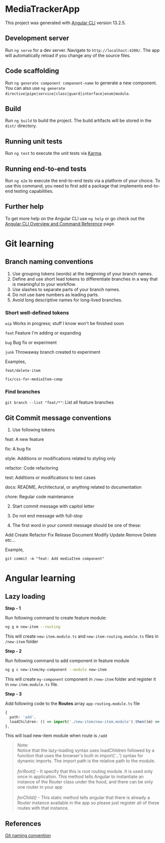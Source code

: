 # MediaTrackerApp

This project was generated with [Angular CLI](https://github.com/angular/angular-cli) version 13.2.5.

## Development server

Run `ng serve` for a dev server. Navigate to `http://localhost:4200/`. The app will automatically reload if you change any of the source files.

## Code scaffolding

Run `ng generate component component-name` to generate a new component. You can also use `ng generate directive|pipe|service|class|guard|interface|enum|module`.

## Build

Run `ng build` to build the project. The build artifacts will be stored in the `dist/` directory.

## Running unit tests

Run `ng test` to execute the unit tests via [Karma](https://karma-runner.github.io).

## Running end-to-end tests

Run `ng e2e` to execute the end-to-end tests via a platform of your choice. To use this command, you need to first add a package that implements end-to-end testing capabilities.

## Further help

To get more help on the Angular CLI use `ng help` or go check out the [Angular CLI Overview and Command Reference](https://angular.io/cli) page.

# Git learning

## Branch naming conventions

1. Use grouping tokens (words) at the beginning of your branch names.
2. Define and use short lead tokens to differentiate branches in a way that is meaningful to your workflow.
3. Use slashes to separate parts of your branch names.
4. Do not use bare numbers as leading parts.
5. Avoid long descriptive names for long-lived branches.

### Short well-defined tokens

`wip` Works in progress; stuff I know won't be finished soon

`feat` Feature I'm adding or expanding

`bug` Bug fix or experiment

`junk` Throwaway branch created to experiment

Examples,

```
feat/delete-item

fix/css-for-mediaItem-comp
```

### Find branches

`git branch --list "feat/*"`: List all feature branches

## Git Commit message conventions

1. Use following tokens

feat: A new feature

fix: A bug fix

style: Additions or modifications related to styling only

refactor: Code refactoring

test: Additions or modifications to test cases

docs: README, Architectural, or anything related to documentation

chore: Regular code maintenance

2. Start commit message with capitol letter

3. Do not end message with full-stop

4. The first word in your commit message should be one of these:

Add
Create
Refactor
Fix
Release
Document
Modify
Update
Remove
Delete etc...

Example,

```
git commit -m "feat: Add mediaItem component"
```

# Angular learning

## Lazy loading

**Step - 1**

Run following command to create feature module:

```sh
ng g m new-item --routing
```

This will create `new-item.module.ts` and `new-item-routing.module.ts` files in `/new-item` folder

**Step - 2**

Run following command to add component in feature module

```sh
ng g c new-item/my-component --module new-item
```

This will create `my-component` component in `/new-item` folder and register it in `new-item.module.ts` file.

**Step - 3**

Add following code to the **Routes** array `app-routing.module.ts` file

```typescript
{
  path: 'add',
  loadChildren: () => import('./new-item/new-item.module').then((m) => m.NewItemModule),
},
```

This will load new-item module when route is `/add`

> Note:<br>
> Notice that the lazy-loading syntax uses loadChildren followed by a function that uses the browser's built-in import('...') syntax for dynamic imports. The import path is the relative path to the module.<br><br>
> _forRoot()_ - It specify that this is root routing module. It is used only once in application. This method tells Angular to instantiate an instance of the Router class under the hood, and there can be only one router in your app<br><br>
> _forChild()_ - This static method tells angular that there is already a Router instance available in the app so please just register all of these routes with that instance.

## References

[Git naming convention](https://stackoverflow.com/questions/273695/what-are-some-examples-of-commonly-used-practices-for-naming-git-branches)
